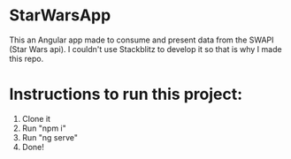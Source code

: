 # StarWarsApp

This an Angular app made to consume and present data from the SWAPI (Star Wars api). I couldn't use Stackblitz to develop it so that is why I made this repo.

# Instructions to run this project: 
1. Clone it
2. Run "npm i"
3. Run "ng serve"
4. Done!
